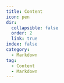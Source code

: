 ```yaml
---
title: Content
icon: pen
dir:
  collapsible: false
  order: 2
  link: true
index: false
category:
  - Markdown
tag:
  - Content
  - Markdown
---
```


<!-- @include: @md-enhance/guide/content/README.md -->
